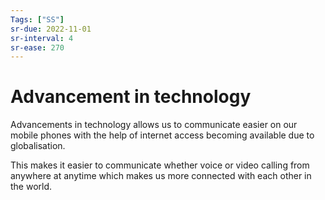 ```yaml
---
Tags: ["SS"]
sr-due: 2022-11-01
sr-interval: 4
sr-ease: 270
---
```

# Advancement in technology
Advancements in technology allows us to communicate easier on our mobile phones with the help of internet access becoming available due to globalisation.

This makes it easier to communicate whether voice or video calling from anywhere at anytime which makes us more connected with each other in the world.